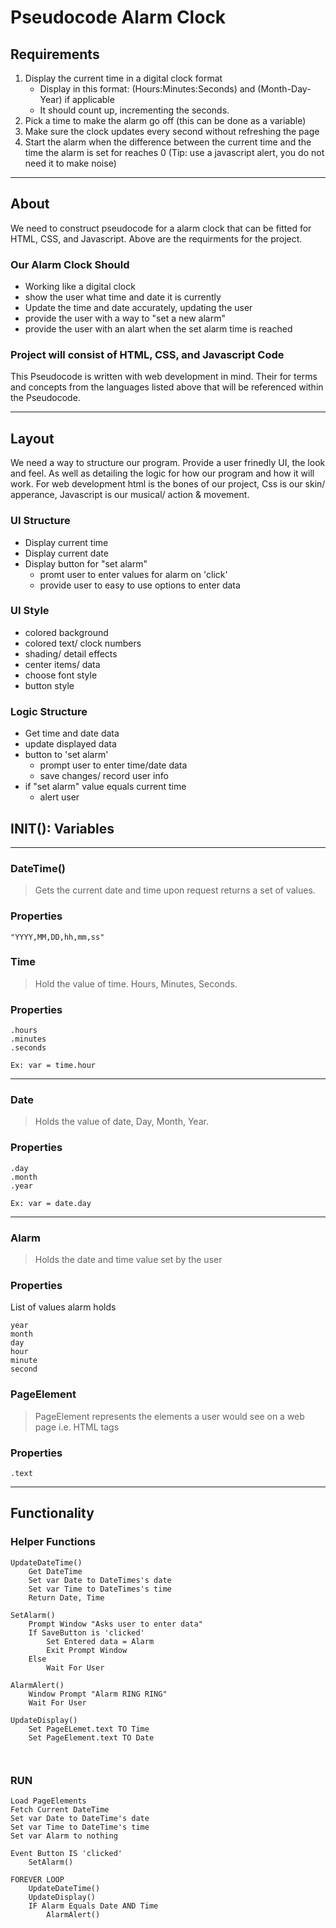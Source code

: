 # Pseudocode Alarm Clock

## Requirements
1. Display the current time in a digital clock format
    - Display in this format: (Hours:Minutes:Seconds) and (Month-Day-Year) if applicable 
    -  It should count up, incrementing the seconds.
2. Pick a time to make the alarm go off (this can be done as a variable)
3. Make sure the clock updates every second without refreshing the page
4. Start the alarm when the difference between the current time and the time the alarm is set for reaches 0 (Tip: use a javascript alert, you do not need it to make noise)
- - - 
## About 
We need to construct pseudocode for a alarm clock that can be fitted for HTML, CSS, and Javascript. Above are the requirments for the project. 

### Our Alarm Clock Should
- Working like a digital clock
- show the user what time and date it is currently
- Update the time and date accurately, updating the user
- provide the user with a way to "set a new alarm"
- provide the user with an alart when the set alarm time is reached

### Project will consist of HTML, CSS, and Javascript Code
This Pseudocode is written with web development in mind. Their for terms and concepts from the languages listed above that will be referenced within the Pseudocode.

- - - 

## Layout

We need a way to structure our program. Provide a user frinedly UI, the look and feel. As well as detailing the logic for how our program and how it will work. For web development html is the bones of our project, Css is our skin/ apperance, Javascript is our musical/ action & movement.

### UI Structure
- Display current time
- Display current date
- Display button for "set alarm"
    - promt user to enter values for alarm on 'click'
    - provide user to easy to use options to enter data

### UI Style
- colored background
- colored text/ clock numbers
- shading/ detail effects
- center items/ data
- choose font style
- button style

### Logic Structure
- Get time and date data
- update displayed data
- button to 'set alarm'
    - prompt user to enter time/date data
    - save changes/ record user info
- if "set alarm" value equals current time 
    - alert user

## INIT(): Variables

- - -
### DateTime()
> Gets the current date and time upon request returns a set of values.
### Properties
```
"YYYY,MM,DD,hh,mm,ss"
```

### Time
> Hold the value of time. Hours, Minutes, Seconds.
### Properties
```
.hours
.minutes
.seconds
```
`Ex: var = time.hour` 
- - -

### Date
> Holds the value of date, Day, Month, Year.

### Properties
```
.day
.month
.year
```

`Ex: var = date.day`
- - -

### Alarm
> Holds the date and time value set by the user
### Properties
List of values alarm holds
```
year
month
day
hour
minute
second
```

### PageElement
> PageElement represents the elements a user would see on a web page i.e. HTML tags
### Properties
```
.text
```
- - -
## Functionality
### Helper Functions
```
UpdateDateTime()
    Get DateTime
    Set var Date to DateTimes's date
    Set var Time to DateTimes's time
    Return Date, Time

SetAlarm()
    Prompt Window "Asks user to enter data"
    If SaveButton is 'clicked'
        Set Entered data = Alarm
        Exit Prompt Window
    Else 
        Wait For User

AlarmAlert()
    Window Prompt "Alarm RING RING"
    Wait For User
    
UpdateDisplay()
    Set PageELemet.text TO Time
    Set PageElement.text TO Date



```

### RUN
```
Load PageElements
Fetch Current DateTime
Set var Date to DateTime's date
Set var Time to DateTime's time
Set var Alarm to nothing

Event Button IS 'clicked'
    SetAlarm()

FOREVER LOOP
    UpdateDateTime()
    UpdateDisplay()
    IF Alarm Equals Date AND Time
        AlarmAlert()
    
    



```






